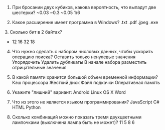 

1. При бросании двух кубиков, какова вероятность, что выпадут две шестерки?
~0.03
~0.3
~0.05
1/6

2. ﻿Какое расширение имеет программа в Windows?
.txt
.pdf
.jpeg
.exe

﻿3. Сколько бит в 2 байтах?
* 12
16
32
18

4. Что нужно сделать с набором числовых данных, чтобы ускорить операцию поиска?
Оставить только ненулевые значения
Упорядочить
Удалить дубликаты
В начале набора разместить отрицательные значения

5. В какой памяти хранится большой объем временной информации?
Кэш процессора
Жесткий диск
Файл подкачки
Оперативная память

6. Укажите "лишний" вариант:
Android
Linux
OS X
Word

7. Что из этого не является языком программирования?
JavaScript
C#
HTML
Python

8. Сколько комбинаций можно показать тремя двухцветными лампочками (выключена лампа быть не может)?
11
5
8
6
